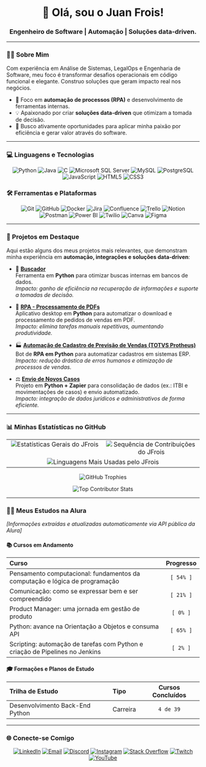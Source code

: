 <div align="center">  
  <h1>👋 Olá, sou o Juan Frois!</h1>
  <h3>Engenheiro de Software | Automação | Soluções data-driven.</h3>
</div>

---

### 👨‍💻 Sobre Mim

Com experiência em Análise de Sistemas, LegalOps e Engenharia de Software, meu foco é transformar desafios operacionais em código funcional e elegante. Construo soluções que geram impacto real nos negócios.

- 🎯 Foco em **automação de processos (RPA)** e desenvolvimento de ferramentas internas.
- 💡 Apaixonado por criar **soluções data-driven** que otimizam a tomada de decisão.
- 🚀 Busco ativamente oportunidades para aplicar minha paixão por eficiência e gerar valor através do software.

---

### 💻 Linguagens e Tecnologias

<p align="center">
  <img src="https://img.shields.io/badge/python-3670A0?style=for-the-badge&logo=python&logoColor=ffdd54" alt="Python"/>
  <img src="https://img.shields.io/badge/java-%23ED8B00.svg?style=for-the-badge&logo=openjdk&logoColor=white" alt="Java"/>
  <img src="https://img.shields.io/badge/c-%2300599C.svg?style=for-the-badge&logo=c&logoColor=white" alt="C"/>
  <img src="https://img.shields.io/badge/Microsoft%20SQL%20Server-CC2927?style=for-the-badge&logo=microsoft%20sql%20server&logoColor=white" alt="Microsoft SQL Server"/>
  <img src="https://img.shields.io/badge/mysql-4479A1.svg?style=for-the-badge&logo=mysql&logoColor=white" alt="MySQL"/>
  <img src="https://img.shields.io/badge/postgres-%23316192.svg?style=for-the-badge&logo=postgresql&logoColor=white" alt="PostgreSQL"/>
  <img src="https://img.shields.io/badge/javascript-%23323330.svg?style=for-the-badge&logo=javascript&logoColor=%23F7DF1E" alt="JavaScript"/>
  <img src="https://img.shields.io/badge/html5-%23E34F26.svg?style=for-the-badge&logo=html5&logoColor=white" alt="HTML5"/>
  <img src="https://img.shields.io/badge/css3-%231572B6.svg?style=for-the-badge&logo=css3&logoColor=white" alt="CSS3"/>
</p>

### 🛠️ Ferramentas e Plataformas

<p align="center">
  <img src="https://img.shields.io/badge/git-%23F05033.svg?style=for-the-badge&logo=git&logoColor=white" alt="Git"/>
  <img src="https://img.shields.io/badge/github-%23121011.svg?style=for-the-badge&logo=github&logoColor=white" alt="GitHub"/>
  <img src="https://img.shields.io/badge/docker-%230db7ed.svg?style=for-the-badge&logo=docker&logoColor=white" alt="Docker"/>
  <img src="https://img.shields.io/badge/jira-%230A0FFF.svg?style=for-the-badge&logo=jira&logoColor=white" alt="Jira"/>
  <img src="https://img.shields.io/badge/Confluence-%23172B44.svg?style=for-the-badge&logo=Confluence&logoColor=white" alt="Confluence"/>
  <img src="https://img.shields.io/badge/Trello-%23026AA7.svg?style=for-the-badge&logo=Trello&logoColor=white" alt="Trello"/>
  <img src="https://img.shields.io/badge/Notion-%23000000.svg?style=for-the-badge&logo=notion&logoColor=white" alt="Notion"/>
  <img src="https://img.shields.io/badge/Postman-FF6C37?style=for-the-badge&logo=postman&logoColor=white" alt="Postman"/>
  <img src="https://img.shields.io/badge/power_bi-F2C811?style=for-the-badge&logo=powerbi&logoColor=black" alt="Power BI"/>
  <img src="https://img.shields.io/badge/Twilio-F22F46?style=for-the-badge&logo=Twilio&logoColor=white" alt="Twilio"/>
  <img src="https://img.shields.io/badge/Canva-%2300C4CC.svg?style=for-the-badge&logo=Canva&logoColor=white" alt="Canva"/>
  <img src="https://img.shields.io/badge/figma-%23F24E1E.svg?style=for-the-badge&logo=figma&logoColor=white" alt="Figma"/>
</p>

---

### 🚀 Projetos em Destaque

Aqui estão alguns dos meus projetos mais relevantes, que demonstram minha experiência em **automação, integrações e soluções data-driven**:

- 🔎 [**Buscador**](https://github.com/JFrois/Buscador)  
  Ferramenta em **Python** para otimizar buscas internas em bancos de dados.  
  _Impacto: ganho de eficiência na recuperação de informações e suporte a tomadas de decisão._

- 📑 [**RPA - Processamento de PDFs**](https://github.com/JFrois/Automatizador-de-Ajuste-de-Pedidos)  
  Aplicativo desktop em **Python** para automatizar o download e processamento de pedidos de vendas em PDF.  
  _Impacto: elimina tarefas manuais repetitivas, aumentando produtividade._

- 🏭 [**Automação de Cadastro de Previsão de Vendas (TOTVS Protheus)**](https://github.com/JFrois/Automacao-Cadastro-Previsao-Vendas)  
  Bot de **RPA em Python** para automatizar cadastros em sistemas ERP.  
  _Impacto: redução drástica de erros humanos e otimização de processos de vendas._

- ⚖️ [**Envio de Novos Casos**](https://github.com/JFrois/Envio-novos-casos---Python)  
  Projeto em **Python + Zapier** para consolidação de dados (ex.: ITBI e movimentações de casos) e envio automatizado.  
  _Impacto: integração de dados jurídicos e administrativos de forma eficiente._

---

### 📊 Minhas Estatísticas no GitHub

<table align="center" width="100%">
  <tr>
    <td align="center" valign="top" width="50%">
      <img src="https://github-readme-stats.vercel.app/api?username=JFrois&theme=blue_navy&hide_border=false&include_all_commits=true&count_private=true" alt="Estatísticas Gerais do JFrois"/>
    </td>
    <td align="center" valign="top" width="50%">
      <img src="https://nirzak-streak-stats.vercel.app/?user=JFrois&theme=blue_navy&hide_border=false" alt="Sequência de Contribuições do JFrois"/>
    </td>
  </tr>
  <tr>
    <td align="center" valign="top" colspan="2">
      <img src="https://github-readme-stats.vercel.app/api/top-langs/?username=JFrois&theme=blue_navy&hide_border=false&include_all_commits=true&count_private=true&layout=compact&card_width=900" alt="Linguagens Mais Usadas pelo JFrois"/>
    </td>
  </tr>
</table>

<p align="center">
  <img src="https://github-profile-trophy.vercel.app/?username=JFrois&theme=github_dark&no-frame=false&no-bg=false&margin-w=4" alt="GitHub Trophies"/>
</p>

<p align="center">
  <img src="https://github-contributor-stats.vercel.app/api?username=JFrois&limit=5&theme=discord_old_blurple&combine_all_yearly_contributions=true" alt="Top Contributor Stats"/>
</p>

---

### 👨‍🏫 Meus Estudos na Alura

_[Informações extraídas e atualizadas automaticamente via API pública da Alura]_

<!-- ALURA:START -->

#### 📚 Cursos em Andamento
| Curso | Progresso |
| :--- | :---: |
| Pensamento computacional: fundamentos da computação e lógica de programação | `[ 54% ]` |
| Comunicação: como se expressar bem e ser compreendido | `[ 21% ]` |
| Product Manager: uma jornada em gestão de produto | `[ 0% ]` |
| Python: avance na Orientação a Objetos e consuma API | `[ 65% ]` |
| Scripting: automação de tarefas com Python e criação de Pipelines no Jenkins | `[ 2% ]` |

#### 🎓 Formações e Planos de Estudo
| Trilha de Estudo | Tipo | Cursos Concluídos |
| :--- | :--- | :---: |
| Desenvolvimento Back-End Python | Carreira | `4 de 39` |

<!-- ALURA:END -->

---

### 🌐 Conecte-se Comigo

<p align="center">
  <a href="https://www.linkedin.com/in/jfrois/" target="_blank"><img src="https://img.shields.io/badge/LinkedIn-%230077B5.svg?logo=linkedin&logoColor=white" alt="LinkedIn"></a>
  <a href="mailto:contatojuanfrois@gmail.com" target="_blank"><img src="https://img.shields.io/badge/Email-D14836?logo=gmail&logoColor=white" alt="Email"></a>
  <a href="https://discordapp.com/users/533447805340090388" target="_blank"><img src="https://img.shields.io/badge/Discord-%237289DA.svg?logo=discord&logoColor=white" alt="Discord"></a>
  <a href="https://www.instagram.com/devfrois/" target="_blank"><img src="https://img.shields.io/badge/Instagram-%23E4405F.svg?logo=Instagram&logoColor=white" alt="Instagram"></a>
  <a href="https://stackoverflow.com/users/22291413/juan-frois" target="_blank"><img src="https://img.shields.io/badge/-Stackoverflow-FE7A16?logo=stack-overflow&logoColor=white" alt="Stack Overflow"></a>
  <a href="https://www.twitch.tv/jfroislearningjourney" target="_blank"><img src="https://img.shields.io/badge/Twitch-%239146FF.svg?logo=Twitch&logoColor=white" alt="Twitch"></a>
  <a href="https://www.youtube.com/@jfroislearningjourney" target="_blank"><img src="https://img.shields.io/badge/YouTube-%23FF0000.svg?logo=YouTube&logoColor=white" alt="YouTube"></a>
</p>
